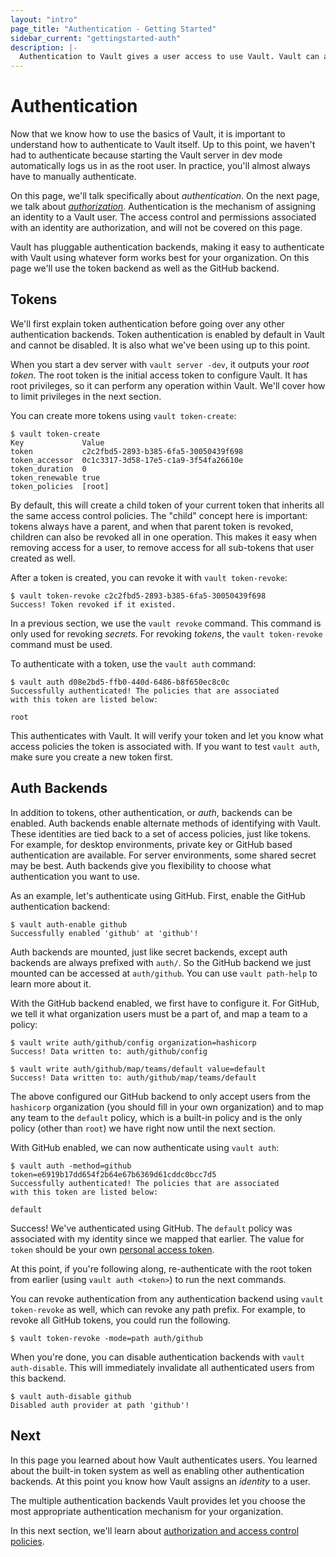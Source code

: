 ```yaml
---
layout: "intro"
page_title: "Authentication - Getting Started"
sidebar_current: "gettingstarted-auth"
description: |-
  Authentication to Vault gives a user access to use Vault. Vault can authenticate using multiple methods.
---
```


# Authentication

Now that we know how to use the basics of Vault, it is important to understand
how to authenticate to Vault itself. Up to this point, we haven't had to
authenticate because starting the Vault server in dev mode automatically logs
us in as the root user. In practice, you'll almost always have to manually authenticate.

On this page, we'll talk specifically about _authentication_. On the
next page, we talk about
[_authorization_](/intro/getting-started/acl.html). Authentication is the
mechanism of assigning an identity to a Vault user. The access control
and permissions associated with an identity are authorization, and will
not be covered on this page.

Vault has pluggable authentication backends, making it easy to authenticate
with Vault using whatever form works best for your organization. On this page
we'll use the token backend as well as the GitHub backend.

## Tokens

We'll first explain token authentication before going over any other
authentication backends. Token authentication is enabled by default in
Vault and cannot be disabled. It is also what we've been using up to this
point.

When you start a dev server with `vault server -dev`, it outputs your
_root token_. The root token is the initial access token to configure Vault.
It has root privileges, so it can perform any operation within Vault.
We'll cover how to limit privileges in the next section.

You can create more tokens using `vault token-create`:

```
$ vault token-create
Key             Value
token           c2c2fbd5-2893-b385-6fa5-30050439f698
token_accessor  0c1c3317-3d58-17e5-c1a9-3f54fa26610e
token_duration  0
token_renewable true
token_policies  [root]
```

By default, this will create a child token of your current token that
inherits all the same access control policies. The "child" concept here
is important: tokens always have a parent, and when that parent token is
revoked, children can also be revoked all in one operation. This makes it
easy when removing access for a user, to remove access for all sub-tokens
that user created as well.

After a token is created, you can revoke it with `vault token-revoke`:

```
$ vault token-revoke c2c2fbd5-2893-b385-6fa5-30050439f698
Success! Token revoked if it existed.
```

In a previous section, we use the `vault revoke` command. This command
is only used for revoking _secrets_. For revoking _tokens_, the
`vault token-revoke` command must be used.

To authenticate with a token, use the `vault auth` command:

```
$ vault auth d08e2bd5-ffb0-440d-6486-b8f650ec8c0c
Successfully authenticated! The policies that are associated
with this token are listed below:

root
```

This authenticates with Vault. It will verify your token and let you know
what access policies the token is associated with. If you want to test
`vault auth`, make sure you create a new token first.

## Auth Backends

In addition to tokens, other authentication, or _auth_, backends can be enabled.
Auth backends enable alternate methods of identifying with
Vault.  These identities are tied back to a set of access policies, just
like tokens. For example, for desktop environments, private key or
GitHub based authentication are available. For server environments, some
shared secret may be best. Auth backends give you flexibility
to choose what authentication you want to use.

As an example, let's authenticate using GitHub. First, enable the
GitHub authentication backend:

```
$ vault auth-enable github
Successfully enabled 'github' at 'github'!
```

Auth backends are mounted, just like secret backends, except auth
backends are always prefixed with `auth/`. So the GitHub backend we just
mounted can be accessed at `auth/github`. You can use `vault path-help` to
learn more about it.

With the GitHub backend enabled, we first have to configure it. For GitHub,
we tell it what organization users must be a part of, and map a team to a policy:

```
$ vault write auth/github/config organization=hashicorp
Success! Data written to: auth/github/config

$ vault write auth/github/map/teams/default value=default
Success! Data written to: auth/github/map/teams/default
```

The above configured our GitHub backend to only accept users from the
`hashicorp` organization (you should fill in your own organization)
and to map any team to the `default` policy, which is a built-in policy and is
the only policy (other than `root`) we have right now until the next section.

With GitHub enabled, we can now authenticate using `vault auth`:

```
$ vault auth -method=github token=e6919b17dd654f2b64e67b6369d61cddc0bcc7d5
Successfully authenticated! The policies that are associated
with this token are listed below:

default
```

Success! We've authenticated using GitHub. The `default` policy was associated
with my identity since we mapped that earlier. The value for `token` should be
your own [personal access
token](https://help.github.com/articles/creating-an-access-token-for-command-line-use/).

At this point, if you're following along, re-authenticate with the root token
from earlier (using `vault auth <token>`) to run the next commands.

You can revoke authentication from any authentication backend using
`vault token-revoke` as well, which can revoke any path prefix. For
example, to revoke all GitHub tokens, you could run the following.

```
$ vault token-revoke -mode=path auth/github
```

When you're done, you can disable authentication backends with
`vault auth-disable`. This will immediately invalidate all authenticated
users from this backend.

```
$ vault auth-disable github
Disabled auth provider at path 'github'!
```

## Next

In this page you learned about how Vault authenticates users. You learned
about the built-in token system as well as enabling other authentication
backends. At this point you know how Vault assigns an _identity_ to
a user.

The multiple authentication backends Vault provides let you choose the
most appropriate authentication mechanism for your organization.

In this next section, we'll learn about
[authorization and access control policies](/intro/getting-started/acl.html).
